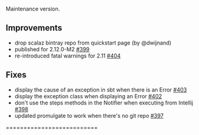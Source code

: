Maintenance version.

## Improvements

 * drop scalaz bintray repo from quickstart page (by @dwijnand)
 * published for 2.12.0-M2 [#399](http://github.com/etorreborre/specs2/issues/399)
 * re-introduced fatal warnings for 2.11 [#404](http://github.com/etorreborre/specs2/issues/404)
 
## Fixes 

 * display the cause of an exception in sbt when there is an Error [#403](http://github.com/etorreborre/specs2/issues/403)
 * display the exception class when displaying an Error [#402](http://github.com/etorreborre/specs2/issues/402)
 * don't use the steps methods in the Notifier when executing from Intellij [#398](http://github.com/etorreborre/specs2/issues/398)
 * updated promulgate to work when there's no git repo [#397](http://github.com/etorreborre/specs2/issues/397)

==========================
